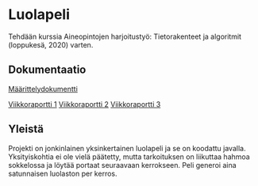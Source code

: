 # Luolapeli

Tehdään kurssia Aineopintojen harjoitustyö: Tietorakenteet ja algoritmit (loppukesä, 2020) varten.

## Dokumentaatio

[Määrittelydokumentti](https://github.com/HyTom/Luolapeli/blob/master/dokumentaatio/maarittelydokumentti.md)

[Viikkoraportti 1](https://github.com/HyTom/Luolapeli/blob/master/dokumentaatio/viikkoraportti1.md)
[Viikkoraportti 2](https://github.com/HyTom/Luolapeli/blob/master/dokumentaatio/viikkoraportti2.md)
[Viikkoraportti 3](https://github.com/HyTom/Luolapeli/blob/master/dokumentaatio/viikkoraportti3.md)

## Yleistä

Projekti on jonkinlainen yksinkertainen luolapeli ja se on koodattu javalla. Yksityiskohtia ei ole vielä päätetty, mutta tarkoituksen on liikuttaa hahmoa sokkelossa ja löytää portaat seuraavaan kerrokseen. Peli generoi aina satunnaisen luolaston per kerros. 
